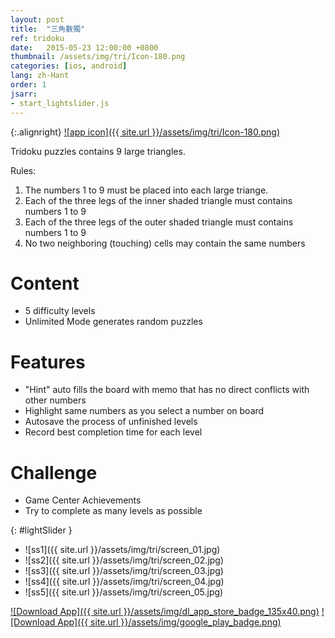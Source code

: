 ```yaml
---
layout: post
title:  "三角數獨"
ref: tridoku
date:   2015-05-23 12:00:00 +0800
thumbnail: /assets/img/tri/Icon-180.png
categories: [ios, android]
lang: zh-Hant
order: 1
jsarr:
- start_lightslider.js
---
```


{:.alignright}
[![app icon]({{ site.url }}/assets/img/tri/Icon-180.png)][app-link-1]

Tridoku puzzles contains 9 large triangles.

Rules:
1. The numbers 1 to 9 must be placed into each large triange.
2. Each of the three legs of the inner shaded triangle must contains numbers 1 to 9
3. Each of the three legs of the outer shaded triangle must contains numbers 1 to 9
4. No two neighboring (touching) cells may contain the same numbers

# Content
- 5 difficulty levels
- Unlimited Mode generates random puzzles

# Features
- "Hint" auto fills the board with memo that has no direct conflicts with other numbers
- Highlight same numbers as you select a number on board
- Autosave the process of unfinished levels
- Record best completion time for each level

# Challenge
- Game Center Achievements
- Try to complete as many levels as possible


{: #lightSlider }
*   ![ss1]({{ site.url }}/assets/img/tri/screen_01.jpg)
*   ![ss2]({{ site.url }}/assets/img/tri/screen_02.jpg)
*   ![ss3]({{ site.url }}/assets/img/tri/screen_03.jpg)
*   ![ss4]({{ site.url }}/assets/img/tri/screen_04.jpg)
*   ![ss5]({{ site.url }}/assets/img/tri/screen_05.jpg)

[![Download App]({{ site.url }}/assets/img/dl_app_store_badge_135x40.png)][app-link-1]
[![Download App]({{ site.url }}/assets/img/google_play_badge.png)][app-link-a]

[app-link-1]: http://itunes.apple.com/app/id991239522
[app-link-a]: https://play.google.com/store/apps/details?id=com.stanleylam.tridoku

